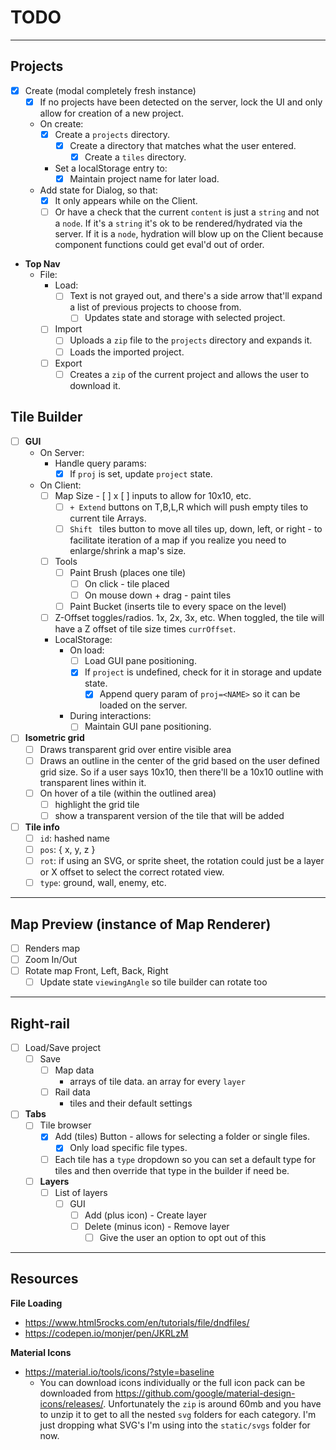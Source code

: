 # TODO

---

## Projects

- [x] Create (modal completely fresh instance)
  - [x] If no projects have been detected on the server, lock the UI and only
    allow for creation of a new project.
  - On create:
    - [x] Create a `projects` directory.
      - [x] Create a directory that matches what the user entered.
        - [x] Create a `tiles` directory.
    - Set a localStorage entry to:
      - [x] Maintain project name for later load.
  - Add state for Dialog, so that:
    - [x] It only appears while on the Client.
    - [ ] Or have a check that the current `content` is just a `string` and not
      a `node`. If it's a `string` it's ok to be rendered/hydrated via the
      server. If it is a `node`, hydration will blow up on the Client because
      component functions could get eval'd out of order.
- **Top Nav**
  - File:
    - Load:
      - [ ] Text is not grayed out, and there's a side arrow that'll expand a
        list of previous projects to choose from.
        - [ ] Updates state and storage with selected project.
    - [ ] Import
      - [ ] Uploads a `zip` file to the `projects` directory and expands it.
      - [ ] Loads the imported project.
    - [ ] Export
      - [ ] Creates a `zip` of the current project and allows the user to download it.

## Tile Builder

- [ ] **GUI**
  - On Server:
    - Handle query params:
      - [x] If `proj` is set, update `project` state.
  - On Client:
    - [ ] Map Size - [ ] x [ ] inputs to allow for 10x10, etc.
      - [ ] `+ Extend` buttons on T,B,L,R which will push empty tiles to current
        tile Arrays.
      - [ ] `Shift ` tiles button to move all tiles up, down, left, or right - to
        facilitate iteration of a map if you realize you need to enlarge/shrink a
        map's size.
    - [ ] Tools
      - [ ] Paint Brush (places one tile)
        - [ ] On click - tile placed
        - [ ] On mouse down + drag - paint tiles
      - [ ] Paint Bucket (inserts tile to every space on the level)
    - [ ] Z-Offset toggles/radios. 1x, 2x, 3x, etc. When toggled, the tile will
      have a Z offset of tile size times `currOffset`.
    - LocalStorage:
      - On load:
        - [ ] Load GUI pane positioning.
        - [x] If `project` is undefined, check for it in storage and update state.
          - [x] Append query param of `proj=<NAME>` so it can be loaded on the server.
      - During interactions:
        - [ ] Maintain GUI pane positioning.
- [ ] **Isometric grid**
  - [ ] Draws transparent grid over entire visible area
  - [ ] Draws an outline in the center of the grid based on the user defined
    grid size. So if a user says 10x10, then there'll be a 10x10 outline with
    transparent lines within it.
  - [ ] On hover of a tile (within the outlined area)
    - [ ] highlight the grid tile
    - [ ] show a transparent version of the tile that will be added
- [ ] **Tile info**
  - [ ] `id`: hashed name
  - [ ] `pos`: { x, y, z }
  - [ ] `rot`: if using an SVG, or sprite sheet, the rotation could just be a
    layer or X offset to select the correct rotated view.
  - [ ] `type`: ground, wall, enemy, etc.

---

## Map Preview (instance of Map Renderer)

- [ ] Renders map
- [ ] Zoom In/Out
- [ ] Rotate map Front, Left, Back, Right
  - [ ] Update state `viewingAngle` so tile builder can rotate too

---

## Right-rail

- [ ] Load/Save project
  - [ ] Save
    - [ ] Map data
      - arrays of tile data. an array for every `layer`
    - [ ] Rail data
      - tiles and their default settings
- [ ] **Tabs**
  - [ ] Tile browser
    - [x] Add (tiles) Button - allows for selecting a folder or single files.
      - [x] Only load specific file types.
    - [ ] Each tile has a `type` dropdown so you can set a default type for
      tiles and then override that type in the builder if need be.
  - [ ] **Layers**
    - [ ] List of layers
      - [ ] GUI
        - [ ] Add (plus icon) - Create layer
        - [ ] Delete (minus icon) - Remove layer
          - [ ] Give the user an option to opt out of this

---

## Resources

**File Loading**
- https://www.html5rocks.com/en/tutorials/file/dndfiles/
- https://codepen.io/monjer/pen/JKRLzM

**Material Icons**
- https://material.io/tools/icons/?style=baseline
  - You can download icons individually or the full icon pack can be downloaded
  from https://github.com/google/material-design-icons/releases/. Unfortunately
  the `zip` is around 60mb and you have to unzip it to get to all the nested
  `svg` folders for each category. I'm just dropping what SVG's I'm using into
  the `static/svgs` folder for now.

